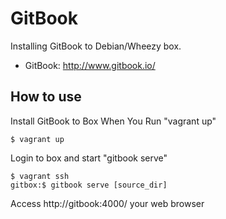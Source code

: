 GitBook
=======
Installing GitBook to Debian/Wheezy box.

- GitBook: http://www.gitbook.io/

How to use
----------

Install GitBook to Box When You Run "vagrant up"

    $ vagrant up

Login to box and start "gitbook serve"

    $ vagrant ssh
    gitbox:$ gitbook serve [source_dir]

Access http://gitbook:4000/ your web browser

